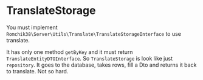 # TranslateStorage

You must implement `Romchik38\Server\Utils\Translate\TranslateStorageInterface` to use translate.

It has only one method `getByKey` and it must return `TranslateEntityDTOInterface`.
So `TranslateStorage` is look like just `repository`. It goes to the database, takes rows,  fill a Dto and returns it back to translate. Not so hard.
